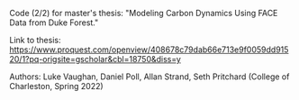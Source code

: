 Code (2/2) for master's thesis: "Modeling Carbon Dynamics Using FACE Data from Duke Forest."

Link to thesis: https://www.proquest.com/openview/408678c79dab66e713e9f0059dd91520/1?pq-origsite=gscholar&cbl=18750&diss=y

Authors: Luke Vaughan, Daniel Poll, Allan Strand, Seth Pritchard (College of Charleston, Spring 2022)
